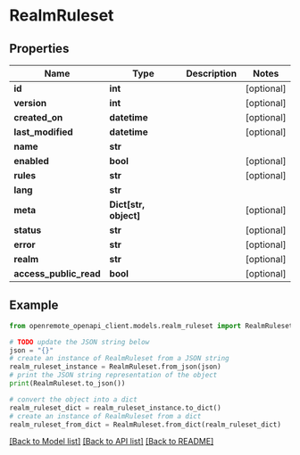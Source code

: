# RealmRuleset


## Properties

Name | Type | Description | Notes
------------ | ------------- | ------------- | -------------
**id** | **int** |  | [optional] 
**version** | **int** |  | [optional] 
**created_on** | **datetime** |  | [optional] 
**last_modified** | **datetime** |  | [optional] 
**name** | **str** |  | 
**enabled** | **bool** |  | [optional] 
**rules** | **str** |  | [optional] 
**lang** | **str** |  | 
**meta** | **Dict[str, object]** |  | [optional] 
**status** | **str** |  | [optional] 
**error** | **str** |  | [optional] 
**realm** | **str** |  | [optional] 
**access_public_read** | **bool** |  | [optional] 

## Example

```python
from openremote_openapi_client.models.realm_ruleset import RealmRuleset

# TODO update the JSON string below
json = "{}"
# create an instance of RealmRuleset from a JSON string
realm_ruleset_instance = RealmRuleset.from_json(json)
# print the JSON string representation of the object
print(RealmRuleset.to_json())

# convert the object into a dict
realm_ruleset_dict = realm_ruleset_instance.to_dict()
# create an instance of RealmRuleset from a dict
realm_ruleset_from_dict = RealmRuleset.from_dict(realm_ruleset_dict)
```
[[Back to Model list]](../README.md#documentation-for-models) [[Back to API list]](../README.md#documentation-for-api-endpoints) [[Back to README]](../README.md)


